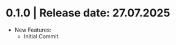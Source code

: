 0.1.0	|	Release date: **27.07.2025**
============================================
* New Features:
  - Initial Commit.



